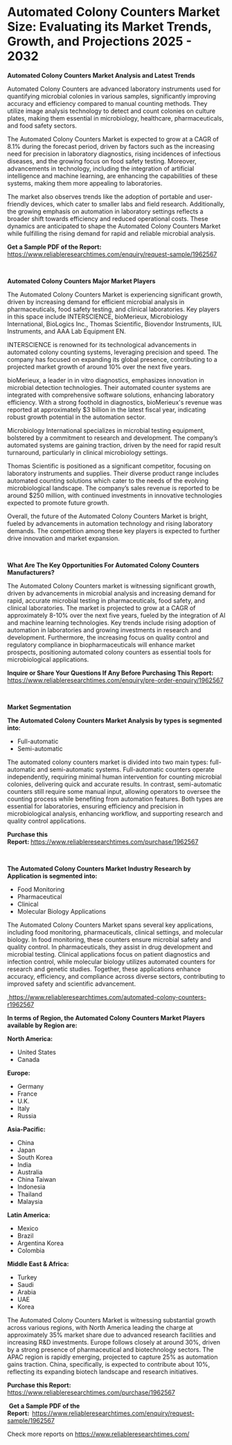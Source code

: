 <p><h1>Automated Colony Counters Market Size: Evaluating its Market Trends, Growth, and Projections 2025 - 2032</h1></p><p><strong>Automated Colony Counters Market Analysis and Latest Trends</strong></p>
<p><p>Automated Colony Counters are advanced laboratory instruments used for quantifying microbial colonies in various samples, significantly improving accuracy and efficiency compared to manual counting methods. They utilize image analysis technology to detect and count colonies on culture plates, making them essential in microbiology, healthcare, pharmaceuticals, and food safety sectors.</p><p>The Automated Colony Counters Market is expected to grow at a CAGR of 8.1% during the forecast period, driven by factors such as the increasing need for precision in laboratory diagnostics, rising incidences of infectious diseases, and the growing focus on food safety testing. Moreover, advancements in technology, including the integration of artificial intelligence and machine learning, are enhancing the capabilities of these systems, making them more appealing to laboratories. </p><p>The market also observes trends like the adoption of portable and user-friendly devices, which cater to smaller labs and field research. Additionally, the growing emphasis on automation in laboratory settings reflects a broader shift towards efficiency and reduced operational costs. These dynamics are anticipated to shape the Automated Colony Counters Market while fulfilling the rising demand for rapid and reliable microbial analysis.</p></p>
<p><strong>Get a Sample PDF of the Report:&nbsp;</strong> <a href="https://www.reliableresearchtimes.com/enquiry/request-sample/1962567?utm_campaign=2183&utm_medium=2&utm_source=Github&utm_content=ia&utm_term=23022025&utm_id=automated-colony-counters">https://www.reliableresearchtimes.com/enquiry/request-sample/1962567</a></p>
<p>&nbsp;</p>
<p><strong>Automated Colony Counters Major Market Players</strong></p>
<p><p>The Automated Colony Counters Market is experiencing significant growth, driven by increasing demand for efficient microbial analysis in pharmaceuticals, food safety testing, and clinical laboratories. Key players in this space include INTERSCIENCE, bioMerieux, Microbiology International, BioLogics Inc., Thomas Scientific, Biovendor Instruments, IUL Instruments, and AAA Lab Equipment EN.</p><p>INTERSCIENCE is renowned for its technological advancements in automated colony counting systems, leveraging precision and speed. The company has focused on expanding its global presence, contributing to a projected market growth of around 10% over the next five years.</p><p>bioMerieux, a leader in in vitro diagnostics, emphasizes innovation in microbial detection technologies. Their automated counter systems are integrated with comprehensive software solutions, enhancing laboratory efficiency. With a strong foothold in diagnostics, bioMerieux's revenue was reported at approximately $3 billion in the latest fiscal year, indicating robust growth potential in the automation sector.</p><p>Microbiology International specializes in microbial testing equipment, bolstered by a commitment to research and development. The company’s automated systems are gaining traction, driven by the need for rapid result turnaround, particularly in clinical microbiology settings.</p><p>Thomas Scientific is positioned as a significant competitor, focusing on laboratory instruments and supplies. Their diverse product range includes automated counting solutions which cater to the needs of the evolving microbiological landscape. The company’s sales revenue is reported to be around $250 million, with continued investments in innovative technologies expected to promote future growth.</p><p>Overall, the future of the Automated Colony Counters Market is bright, fueled by advancements in automation technology and rising laboratory demands. The competition among these key players is expected to further drive innovation and market expansion.</p></p>
<p>&nbsp;</p>
<p><strong>What Are The Key Opportunities For Automated Colony Counters Manufacturers?</strong></p>
<p><p>The Automated Colony Counters market is witnessing significant growth, driven by advancements in microbial analysis and increasing demand for rapid, accurate microbial testing in pharmaceuticals, food safety, and clinical laboratories. The market is projected to grow at a CAGR of approximately 8-10% over the next five years, fueled by the integration of AI and machine learning technologies. Key trends include rising adoption of automation in laboratories and growing investments in research and development. Furthermore, the increasing focus on quality control and regulatory compliance in biopharmaceuticals will enhance market prospects, positioning automated colony counters as essential tools for microbiological applications.</p></p>
<p><strong>Inquire or Share Your Questions If Any Before Purchasing This Report:</strong> <a href="https://www.reliableresearchtimes.com/enquiry/pre-order-enquiry/1962567?utm_campaign=2183&utm_medium=2&utm_source=Github&utm_content=ia&utm_term=23022025&utm_id=automated-colony-counters">https://www.reliableresearchtimes.com/enquiry/pre-order-enquiry/1962567</a></p>
<p>&nbsp;</p>
<p><strong>Market Segmentation</strong></p>
<p><strong>The Automated Colony Counters Market Analysis by types is segmented into:</strong></p>
<p><ul><li>Full-automatic</li><li>Semi-automatic</li></ul></p>
<p><p>The automated colony counters market is divided into two main types: full-automatic and semi-automatic systems. Full-automatic counters operate independently, requiring minimal human intervention for counting microbial colonies, delivering quick and accurate results. In contrast, semi-automatic counters still require some manual input, allowing operators to oversee the counting process while benefiting from automation features. Both types are essential for laboratories, ensuring efficiency and precision in microbiological analysis, enhancing workflow, and supporting research and quality control applications.</p></p>
<p><strong>Purchase this Report:&nbsp;</strong><a href="https://www.reliableresearchtimes.com/purchase/1962567?utm_campaign=2183&utm_medium=2&utm_source=Github&utm_content=ia&utm_term=23022025&utm_id=automated-colony-counters">https://www.reliableresearchtimes.com/purchase/1962567</a></p>
<p>&nbsp;</p>
<p><strong>The Automated Colony Counters Market Industry Research by Application is segmented into:</strong></p>
<p><ul><li>Food Monitoring</li><li>Pharmaceutical</li><li>Clinical</li><li>Molecular Biology Applications</li></ul></p>
<p><p>The Automated Colony Counters Market spans several key applications, including food monitoring, pharmaceuticals, clinical settings, and molecular biology. In food monitoring, these counters ensure microbial safety and quality control. In pharmaceuticals, they assist in drug development and microbial testing. Clinical applications focus on patient diagnostics and infection control, while molecular biology utilizes automated counters for research and genetic studies. Together, these applications enhance accuracy, efficiency, and compliance across diverse sectors, contributing to improved safety and scientific advancement.</p></p>
<p><a href="https://www.reliableresearchtimes.com/automated-colony-counters-r1962567?utm_campaign=2183&utm_medium=2&utm_source=Github&utm_content=ia&utm_term=23022025&utm_id=automated-colony-counters">&nbsp;https://www.reliableresearchtimes.com/automated-colony-counters-r1962567</a></p>
<p><strong>In terms of Region, the Automated Colony Counters Market Players available by Region are:</strong></p>
<p>
    <p> <strong> North America: </strong>
        <ul>
            <li>United States</li>
            <li>Canada</li>
        </ul>
        </p> 
    <p> <strong> Europe: </strong>
        <ul>
            <li>Germany</li>
            <li>France</li>
            <li>U.K.</li>
            <li>Italy</li>
            <li>Russia</li>
        </ul>
        </p> 
    <p> <strong> Asia-Pacific: </strong>
        <ul>
            <li>China</li>
            <li>Japan</li>
            <li>South Korea</li>
            <li>India</li>
            <li>Australia</li>
            <li>China Taiwan</li>
            <li>Indonesia</li>
            <li>Thailand</li>
            <li>Malaysia</li>
        </ul>
        </p> 
    <p> <strong> Latin America: </strong>
        <ul>
            <li>Mexico</li>
            <li>Brazil</li>
            <li>Argentina Korea</li>
            <li>Colombia</li>
        </ul>
        </p> 
    <p> <strong> Middle East & Africa: </strong>
        <ul>
            <li>Turkey</li>
            <li>Saudi</li>
            <li>Arabia</li>
            <li>UAE</li>
            <li>Korea</li>
        </ul>
    </p>
    </p>
<p><p>The Automated Colony Counters Market is witnessing substantial growth across various regions, with North America leading the charge at approximately 35% market share due to advanced research facilities and increasing R&D investments. Europe follows closely at around 30%, driven by a strong presence of pharmaceutical and biotechnology sectors. The APAC region is rapidly emerging, projected to capture 25% as automation gains traction. China, specifically, is expected to contribute about 10%, reflecting its expanding biotech landscape and research initiatives.</p></p>
<p><strong>Purchase this Report: </strong><a href="https://www.reliableresearchtimes.com/purchase/1962567?utm_campaign=2183&utm_medium=2&utm_source=Github&utm_content=ia&utm_term=23022025&utm_id=automated-colony-counters">https://www.reliableresearchtimes.com/purchase/1962567</a></p>
<p>&nbsp;<strong>Get a Sample PDF of the Report:&nbsp;&nbsp;</strong><a href="https://www.reliableresearchtimes.com/enquiry/request-sample/1962567?utm_campaign=2183&utm_medium=2&utm_source=Github&utm_content=ia&utm_term=23022025&utm_id=automated-colony-counters">https://www.reliableresearchtimes.com/enquiry/request-sample/1962567</a></p>
<p><strong></strong></p>
<p>Check more reports on <a href="https://www.reliableresearchtimes.com/?utm_campaign=2183&utm_medium=2&utm_source=Github&utm_content=ia&utm_term=23022025&utm_id=automated-colony-counters">https://www.reliableresearchtimes.com/</a></p>